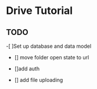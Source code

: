 # Drive Tutorial 


## TODO

-[ ]Set up database and data model
- [] move folder open state to url
- []add auth

- [] add file uploading
